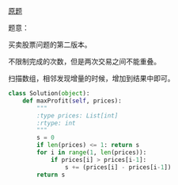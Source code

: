 [原题](https://leetcode.com/problems/best-time-to-buy-and-sell-stock-ii/)


题意：

买卖股票问题的第二版本。

不限制完成的次数，但是两次交易之间不能重叠。

扫描数组，相邻发现增量的时候，增加到结果中即可。

```Python
class Solution(object):
    def maxProfit(self, prices):
        """
        :type prices: List[int]
        :rtype: int
        """
        s = 0
        if len(prices) <= 1: return s
        for i in range(1, len(prices)):
            if prices[i] > prices[i-1]:
                s += (prices[i] - prices[i-1])
        return s
        
```
